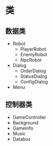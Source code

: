 # 类

## 数据类
- Robot
  - PlayerRobot
  - EnemyRobot
  - NpcRobot
- Dialog
  - OrderDialog
  - StatusDialog
  - ConfigDialog
- Menu

## 控制器类
- GameController
- Background
- Gameinfo
- Music
- Databus

